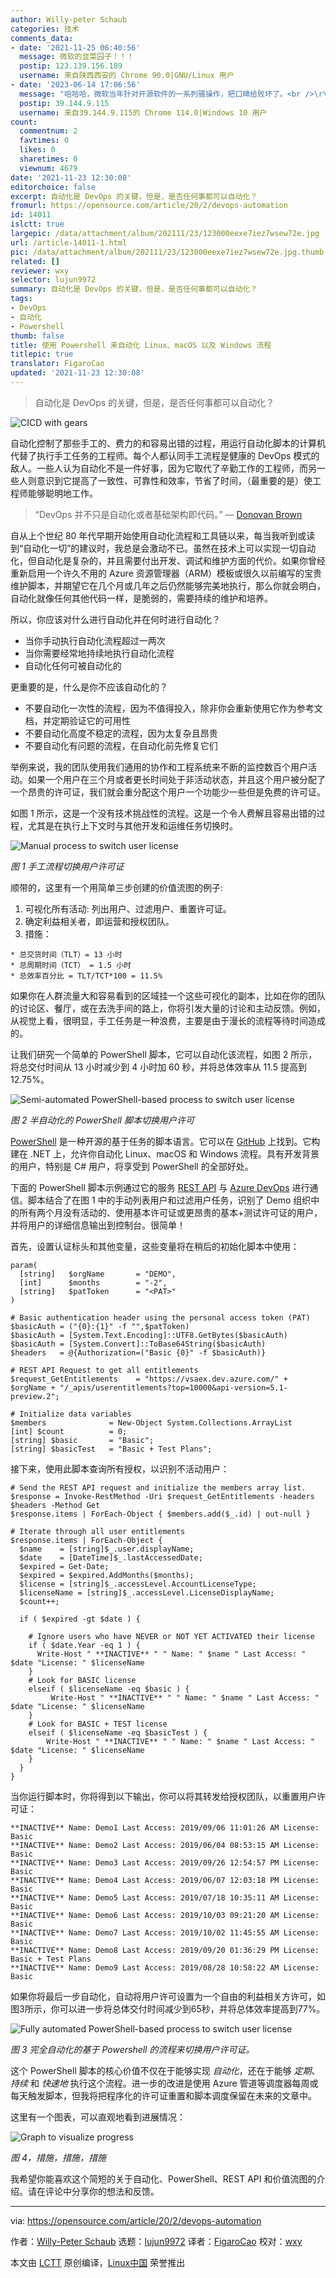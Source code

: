 ```yaml
---
author: Willy-peter Schaub
categories: 技术
comments_data:
- date: '2021-11-25 06:40:56'
  message: 微软的韭菜园子！！！
  postip: 123.139.156.189
  username: 来自陕西西安的 Chrome 90.0|GNU/Linux 用户
- date: '2023-06-14 17:06:56'
  message: "哈哈哈，微软当年针对开源软件的一系列骚操作，把口碑给败坏了。<br />\r\n但是近些年，微软还是积极拥抱开源的。我觉得powershell可以了解下。至少比cmd好一点"
  postip: 39.144.9.115
  username: 来自39.144.9.115的 Chrome 114.0|Windows 10 用户
count:
  commentnum: 2
  favtimes: 0
  likes: 0
  sharetimes: 0
  viewnum: 4679
date: '2021-11-23 12:30:08'
editorchoice: false
excerpt: 自动化是 DevOps 的关键，但是，是否任何事都可以自动化？
fromurl: https://opensource.com/article/20/2/devops-automation
id: 14011
islctt: true
largepic: /data/attachment/album/202111/23/123000eexe7iez7wsew72e.jpg
url: /article-14011-1.html
pic: /data/attachment/album/202111/23/123000eexe7iez7wsew72e.jpg.thumb.jpg
related: []
reviewer: wxy
selector: lujun9972
summary: 自动化是 DevOps 的关键，但是，是否任何事都可以自动化？
tags:
- DevOps
- 自动化
- Powershell
thumb: false
title: 使用 Powershell 来自动化 Linux、macOS 以及 Windows 流程
titlepic: true
translator: FigaroCao
updated: '2021-11-23 12:30:08'
---
```



> 
> 自动化是 DevOps 的关键，但是，是否任何事都可以自动化？
> 
> 
> 


![](/data/attachment/album/202111/23/123000eexe7iez7wsew72e.jpg "CICD with gears")


自动化控制了那些手工的、费力的和容易出错的过程，用运行自动化脚本的计算机代替了执行手工任务的工程师。每个人都认同手工流程是健康的 DevOps 模式的敌人。一些人认为自动化不是一件好事，因为它取代了辛勤工作的工程师，而另一些人则意识到它提高了一致性、可靠性和效率，节省了时间，（最重要的是）使工程师能够聪明地工作。



> 
> “DevOps 并不只是自动化或者基础架构即代码。” — [Donovan Brown](http://www.donovanbrown.com/post/what-is-devops)
> 
> 
> 


自从上个世纪 80 年代早期开始使用自动化流程和工具链以来，每当我听到或读到“自动化一切”的建议时，我总是会激动不已。虽然在技术上可以实现一切自动化，但自动化是复杂的，并且需要付出开发、调试和维护方面的代价。如果你曾经重新启用一个许久不用的 Azure 资源管理器（ARM）模板或很久以前编写的宝贵维护脚本，并期望它在几个月或几年之后仍然能够完美地执行，那么你就会明白，自动化就像任何其他代码一样，是脆弱的，需要持续的维护和培养。


所以，你应该对什么进行自动化并在何时进行自动化？


* 当你手动执行自动化流程超过一两次
* 当你需要经常地持续地执行自动化流程
* 自动化任何可被自动化的


更重要的是，什么是你不应该自动化的？


* 不要自动化一次性的流程，因为不值得投入，除非你会重新使用它作为参考文档，并定期验证它的可用性
* 不要自动化高度不稳定的流程，因为太复杂且昂贵
* 不要自动化有问题的流程，在自动化前先修复它们


举例来说，我的团队使用我们通用的协作和工程系统来不断的监控数百个用户活动。如果一个用户在三个月或者更长时间处于非活动状态，并且这个用户被分配了一个昂贵的许可证，我们就会重分配这个用户一个功能少一些但是免费的许可证。


如图 1 所示，这是一个没有技术挑战性的流程。这是一个令人费解且容易出错的过程，尤其是在执行上下文时与其他开发和运维任务切换时。


![Manual process to switch user license](/data/attachment/album/202111/23/123009p8u8ouddseevsugr.png "Manual process to switch user license")


*图 1 手工流程切换用户许可证*


顺带的，这里有一个用简单三步创建的价值流图的例子:


1. 可视化所有活动: 列出用户、过滤用户、重置许可证。
2. 确定利益相关者，即运营和授权团队。
3. 措施：



```
* 总交货时间（TLT）= 13 小时
* 总周期时间（TCT） = 1.5 小时
* 总效率百分比 = TLT/TCT*100 = 11.5%

```

如果你在人群流量大和容易看到的区域挂一个这些可视化的副本，比如在你的团队的讨论区、餐厅，或在去洗手间的路上，你将引发大量的讨论和主动反馈。例如，从视觉上看，很明显，手工任务是一种浪费，主要是由于漫长的流程等待时间造成的。


让我们研究一个简单的 PowerShell 脚本，它可以自动化该流程，如图 2 所示，将总交付时间从 13 小时减少到 4 小时加 60 秒，并将总体效率从 11.5 提高到 12.75%。


![Semi-automated PowerShell-based process to switch user license](/data/attachment/album/202111/23/123010owwfcklwsk4ywse4.png "Semi-automated PowerShell-based process to switch user license")


*图 2 半自动化的 PowerShell 脚本切换用户许可*


[PowerShell](https://opensource.com/article/19/8/variables-powershell) 是一种开源的基于任务的脚本语言。它可以在 [GitHub](https://github.com/powershell/powershell) 上找到。它构建在 .NET 上，允许你自动化 Linux、macOS 和 Windows 流程。具有开发背景的用户，特别是 C# 用户，将享受到 PowerShell 的全部好处。


下面的 PowerShell 脚本示例通过它的服务 [REST API](https://docs.microsoft.com/en-us/rest/api/azure/devops/?view=azure-devops-rest-5.1) 与 [Azure DevOps](https://docs.microsoft.com/en-us/azure/devops/user-guide/what-is-azure-devops?view=azure-devops) 进行通信。脚本结合了在图 1 中的手动列表用户和过滤用户任务，识别了 Demo 组织中的所有两个月没有活动的、使用基本许可证或更昂贵的基本+测试许可证的用户，并将用户的详细信息输出到控制台。很简单！


首先，设置认证标头和其他变量，这些变量将在稍后的初始化脚本中使用：



```
param(
  [string]   $orgName       = "DEMO",
  [int]      $months        = "-2",
  [string]   $patToken      = "<PAT>"
)

# Basic authentication header using the personal access token (PAT)
$basicAuth = ("{0}:{1}" -f "",$patToken)
$basicAuth = [System.Text.Encoding]::UTF8.GetBytes($basicAuth)
$basicAuth = [System.Convert]::ToBase64String($basicAuth)
$headers   = @{Authorization=("Basic {0}" -f $basicAuth)}

# REST API Request to get all entitlements
$request_GetEntitlements    = "https://vsaex.dev.azure.com/" + $orgName + "/_apis/userentitlements?top=10000&api-version=5.1-preview.2";

# Initialize data variables
$members              = New-Object System.Collections.ArrayList
[int] $count          = 0;
[string] $basic       = "Basic";
[string] $basicTest   = "Basic + Test Plans";

```

接下来，使用此脚本查询所有授权，以识别不活动用户：



```
# Send the REST API request and initialize the members array list.
$response = Invoke-RestMethod -Uri $request_GetEntitlements -headers $headers -Method Get
$response.items | ForEach-Object { $members.add($_.id) | out-null }

# Iterate through all user entitlements
$response.items | ForEach-Object {
  $name    = [string]$_.user.displayName;
  $date    = [DateTime]$_.lastAccessedDate;
  $expired = Get-Date;
  $expired = $expired.AddMonths($months);
  $license = [string]$_.accessLevel.AccountLicenseType;
  $licenseName = [string]$_.accessLevel.LicenseDisplayName;
  $count++;

  if ( $expired -gt $date ) {

    # Ignore users who have NEVER or NOT YET ACTIVATED their license
    if ( $date.Year -eq 1 ) {
      Write-Host " **INACTIVE** " " Name: " $name " Last Access: " $date "License: " $licenseName
    }
    # Look for BASIC license
    elseif ( $licenseName -eq $basic ) {
         Write-Host " **INACTIVE** " " Name: " $name " Last Access: " $date "License: " $licenseName
    }
    # Look for BASIC + TEST license
    elseif ( $licenseName -eq $basicTest ) {
        Write-Host " **INACTIVE** " " Name: " $name " Last Access: " $date "License: " $licenseName
    }
  }
}

```

当你运行脚本时，你将得到以下输出，你可以将其转发给授权团队，以重置用户许可证：



```
**INACTIVE** Name: Demo1 Last Access: 2019/09/06 11:01:26 AM License: Basic
**INACTIVE** Name: Demo2 Last Access: 2019/06/04 08:53:15 AM License: Basic
**INACTIVE** Name: Demo3 Last Access: 2019/09/26 12:54:57 PM License: Basic
**INACTIVE** Name: Demo4 Last Access: 2019/06/07 12:03:18 PM License: Basic
**INACTIVE** Name: Demo5 Last Access: 2019/07/18 10:35:11 AM License: Basic
**INACTIVE** Name: Demo6 Last Access: 2019/10/03 09:21:20 AM License: Basic
**INACTIVE** Name: Demo7 Last Access: 2019/10/02 11:45:55 AM License: Basic
**INACTIVE** Name: Demo8 Last Access: 2019/09/20 01:36:29 PM License: Basic + Test Plans
**INACTIVE** Name: Demo9 Last Access: 2019/08/28 10:58:22 AM License: Basic

```

如果你将最后一步自动化，自动将用户许可设置为一个自由的利益相关方许可，如图3所示，你可以进一步将总体交付时间减少到65秒，并将总体效率提高到77%。


![Fully automated PowerShell-based process to switch user license](/data/attachment/album/202111/23/123010rujao3maq8aonx3j.png "Fully automated PowerShell-based process to switch user license")


*图 3 完全自动化的基于 Powershell 的流程来切换用户许可证。*


这个 PowerShell 脚本的核心价值不仅在于能够实现 *自动化*，还在于能够 *定期*、*持续* 和 *快速地* 执行这个流程。进一步的改进是使用 Azure 管道等调度器每周或每天触发脚本，但我将把程序化的许可证重置和脚本调度保留在未来的文章中。


这里有一个图表，可以直观地看到进展情况：


![Graph to visualize progress](/data/attachment/album/202111/23/123010rqt8zwttdvevtnmv.png "Graph to visualize progress")


*图 4，措施，措施，措施*


我希望你能喜欢这个简短的关于自动化、PowerShell、REST API 和价值流图的介绍。请在评论中分享你的想法和反馈。




---


via: <https://opensource.com/article/20/2/devops-automation>


作者：[Willy-Peter Schaub](https://opensource.com/users/wpschaub) 选题：[lujun9972](https://github.com/lujun9972) 译者：[FigaroCao](https://github.com/FigaroCao) 校对：[wxy](https://github.com/wxy)


本文由 [LCTT](https://github.com/LCTT/TranslateProject) 原创编译，[Linux中国](https://linux.cn/) 荣誉推出